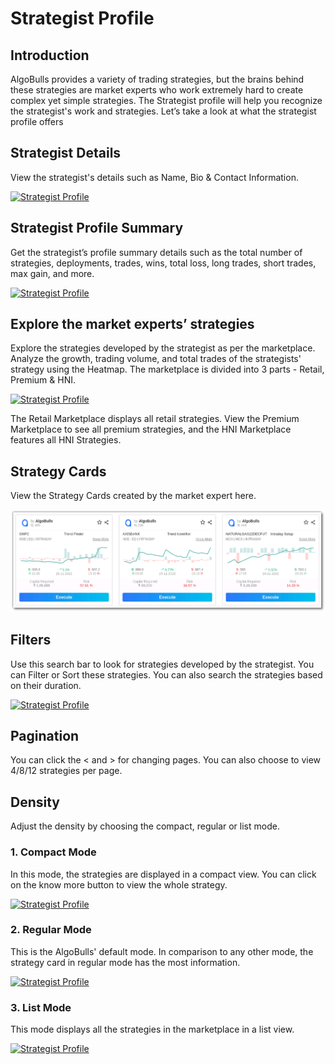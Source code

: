 # Strategist Profile

## Introduction
AlgoBulls provides a variety of trading strategies, but the brains behind these strategies are market experts who work extremely hard to create complex yet simple strategies. The Strategist profile will help you recognize the strategist's work and strategies. Let’s take a look at what the strategist profile offers

## Strategist Details

View the strategist's details such as Name, Bio & Contact Information.

[![Strategist Profile](imgs/strategiest_profile_details.png "Click to Enlarge or Ctrl+Click to open in a new Tab")](imgs/strategiest_profile_details.png)

## Strategist Profile Summary

Get the strategist’s profile summary details such as the total number of strategies, deployments, trades, wins, total loss, long trades, short trades, max gain, and more.

[![Strategist Profile](imgs/strategiest_profile_summary.png "Click to Enlarge or Ctrl+Click to open in a new Tab")](imgs/strategiest_profile_summary.png)



## Explore the market experts’ strategies

Explore the strategies developed by the strategist as per the marketplace. Analyze the growth, trading volume, and total trades of the strategists' strategy using the Heatmap. The marketplace is divided into 3 parts - Retail, Premium & HNI.

[![Strategist Profile](imgs/strategiest_profile_heat_map.png "Click to Enlarge or Ctrl+Click to open in a new Tab")](imgs/strategiest_profile_heat_map.png)

The Retail Marketplace displays all retail strategies. View the Premium Marketplace to see all premium strategies, and the HNI Marketplace features all HNI Strategies.

## Strategy Cards

View the Strategy Cards created by the market expert here.

[![Strategist Profile](imgs/strategist_profile_strategy_card.png "Click to Enlarge or Ctrl+Click to open in a new Tab")](imgs/strategist_profile_strategy_card.png)

## Filters

Use this search bar to look for strategies developed by the strategist. You can Filter or Sort these strategies. You can also search the strategies based on their duration.

[![Strategist Profile](imgs/strategiest_profile_filters.png "Click to Enlarge or Ctrl+Click to open in a new Tab")](imgs/strategiest_profile_filters.png)

## Pagination

You can click the < and > for changing pages. You can also choose to view 4/8/12 strategies per page.

## Density

Adjust the density by choosing the compact, regular or list mode.

### 1. Compact Mode

In this mode, the strategies are displayed in a compact view. You can click on the know more button to view the whole strategy.

[![Strategist Profile](imgs/strategiest_profile_compact_mode.png "Click to Enlarge or Ctrl+Click to open in a new Tab")](imgs/strategiest_profile_compact_mode.png)

### 2. Regular Mode

This is the AlgoBulls' default mode. In comparison to any other mode, the strategy card in regular mode has the most information.

[![Strategist Profile](imgs/strategiest_profile_regular_mode.png "Click to Enlarge or Ctrl+Click to open in a new Tab")](imgs/strategiest_profile_regular.png)

### 3. List Mode

This mode displays all the strategies in the marketplace in a list view.

[![Strategist Profile](imgs/strategiest_profile_list_mode.png "Click to Enlarge or Ctrl+Click to open in a new Tab")](imgs/strategiest_profile_list_mode.png)
